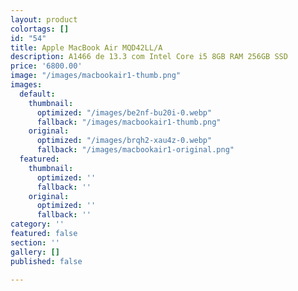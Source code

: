 ```yaml
---
layout: product
colortags: []
id: "54"
title: Apple MacBook Air MQD42LL/A
description: A1466 de 13.3 com Intel Core i5 8GB RAM 256GB SSD
price: '6800.00'
image: "/images/macbookair1-thumb.png"
images:
  default:
    thumbnail:
      optimized: "/images/be2nf-bu20i-0.webp"
      fallback: "/images/macbookair1-thumb.png"
    original:
      optimized: "/images/brqh2-xau4z-0.webp"
      fallback: "/images/macbookair1-original.png"
  featured:
    thumbnail:
      optimized: ''
      fallback: ''
    original:
      optimized: ''
      fallback: ''
category: ''
featured: false
section: ''
gallery: []
published: false

---
```

